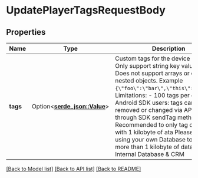 # UpdatePlayerTagsRequestBody

## Properties

Name | Type | Description | Notes
------------ | ------------- | ------------- | -------------
**tags** | Option<[**serde_json::Value**](.md)> | Custom tags for the device record.  Only support string key value pairs.  Does not support arrays or other nested objects.  Example `{\"foo\":\"bar\",\"this\":\"that\"}`. Limitations: - 100 tags per call - Android SDK users: tags cannot be removed or changed via API if set through SDK sendTag methods. Recommended to only tag devices with 1 kilobyte of ata Please consider using your own Database to save more than 1 kilobyte of data.  See: Internal Database & CRM  | [optional]

[[Back to Model list]](../README.md#documentation-for-models) [[Back to API list]](../README.md#documentation-for-api-endpoints) [[Back to README]](../README.md)


